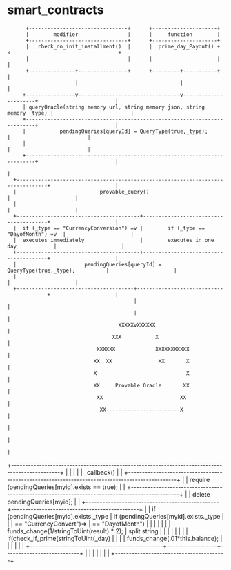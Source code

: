 # smart_contracts

          +--------------------------------+      +---------------------+
          |        modifier                |      |     function        |
          +--------------------------------+      +---------------------+
          |   check_on_init_installment()  |      |  prime_day_Payout() +<-----------------------------------+
          |                                |      |                     |                                    |
          +---------------+----------------+      +---------+-----------+                                    |
                          |                                 |                                                |
         +----------------v---------------------------------v----------------------+                         |
         | queryOracle(string memory url, string memory json, string memory _type) |                         |
         +-------------------------------------------------------------------------+                         |
         |           pendingQueries[queryId] = QueryType(true,_type);              |                         |
         |                                                                         |                         |
         +-------------------------------------------------------------------------+                         |
                                                                                                             |
      +--------------------------------------------------------------------------------+                     |
      |                           provable_query()                                     |                     |
      |                                                                                |                     |
      +----------------------------------------+---------------------------------------+                     |
      |  if (_type == "CurrencyConversion") =v |        if (_type == "DayofMonth") =v  |                     |
      |  executes immediately                  |        executes in one day            |                     |
      +----------------------------------------+---------------------------------------+                     |
      |                      pendingQueries[queryId] = QueryType(true,_type);          |                     |
      |                                                                                |                     |
      +--------------------------------------+-----------------------------------------+                     |
                                             |                                                               |
                                             |                                                               |
                                        XXXXXvXXXXXX                                                         |
                                      XXX           X                                                        |
                                 XXXXXX             XXXXXXXXXXX                                              |
                                XX  XX               XX       X                                              |
                                X                             X                                              |
                                XX     Provable Oracle       XX                                              |
                                 XX                         XX                                               |
                                  XX------------------------X                                                |
                                                                                                             |
                                                                                                             |
                                                                                                             |
+-----------------------------------------------------------------------------------------------+            |
|                                                                                               |            |
|                                   _callback()                                                 |            |
+-----------------------------------------------------------------------------------------------+            |
|                    require (pendingQueries[myid].exists == true);                             |            |
+-----------------------------------------------------------------------------------------------+            |
|                    delete pendingQueries[myid];                                               |            |
+------------------------------------------------+----------------------------------------------+            |
|     if (pendingQueries[myid].exists._type      |    if (pendingQueries[myid].exists._type     |            |
|         == "CurrencyConvert")=>                |        == "DayofMonth")                      |            |
|                                                |                                              |            |
|      funds_change(1/stringToUint(result) * 2); |       split string                           |            |
|                                                |                                              |            |
|                                                |    if(check_if_prime(stringToUint(_day)      |            |
|                                                |         funds_change(.01*this.balance);      |            |
|                                                |                                              |            |
+------------------------------------------------+------------------+---------------------------+            |
                                                                    |                                        |
                                                                    |                                        |
                                                                    |                                        |
                                                                    +----------------------------------------+



                                         

